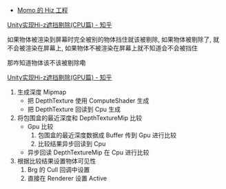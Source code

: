 


- [Momo 的 Hiz 工程](https://github.com/Lorngo/CustomRenderPipelines)

[Unity实现Hi-z遮挡剔除(CPU篇) - 知乎](https://zhuanlan.zhihu.com/p/697659813)

如果物体被渲染到屏幕时完全被别的物体挡住就该被剔除,
如果物体被剔除了, 就不会被渲染在屏幕上,
如果物体不被渲染在屏幕上就不知道会不会被挡住

那咋知道物体该不该被剔除嘞

[Unity实现Hi-z遮挡剔除(GPU篇) - 知乎](https://zhuanlan.zhihu.com/p/700453220)


1. 生成深度 Mipmap
	- 把 DepthTexture 使用 ComputeShader 生成
	- 把 DepthTexture 回读到 Cpu 生成
2. 将包围盒的最近深度和 DepthTextureMip 比较
	 - Gpu 比较
		1. 包围盒的最近深度数据成 Buffer 传到 Gpu 进行比较
		2. 比较结果异步回读到 Cpu
	 - 异步回读 DepthTextureMip 在 Cpu 进行比较
3. 根据比较结果设置物体可见性
	1. Brg 的 Cull 回调中设置
	2. 直接在 Renderer 设置 Active